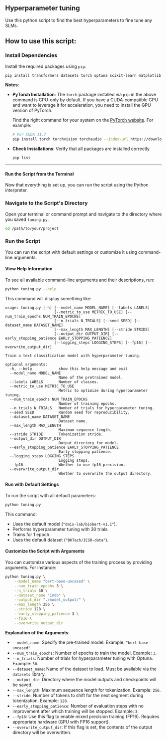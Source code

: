 ## Hyperparameter tuning

Use this python script to find the best hyperparameters to fine tune any SLMs.

## How to use this script:

### **Install Dependencies**

Install the required packages using `pip`.

```bash
pip install transformers datasets torch optuna scikit-learn matplotlib seaborn
```

**Notes**:

- **PyTorch Installation**: The `torch` package installed via `pip` in the above command is CPU-only by default. If you have a CUDA-compatible GPU and want to leverage it for acceleration, you need to install the GPU version of PyTorch.

  Find the right command for your system on the [PyTorch website](https://pytorch.org/). For example:

  ```bash
  # For CUDA 11.7
  pip install torch torchvision torchaudio --index-url https://download.pytorch.org/whl/cu117
  ```

- **Check Installations**: Verify that all packages are installed correctly.

  ```bash
  pip list
  ```

---

#### Run the Script from the Terminal

Now that everything is set up, you can run the script using the Python interpreter.

### **Navigate to the Script's Directory**

Open your terminal or command prompt and navigate to the directory where you saved `tuning.py`.

```bash
cd /path/to/your/project
```

### **Run the Script**

You can run the script with default settings or customize it using command-line arguments.

#### **View Help Information**

To see all available command-line arguments and their descriptions, run:

```bash
python tuning.py --help
```

This command will display something like:

```
usage: tuning.py [-h] [--model_name MODEL_NAME] [--labels LABELS]
                      [--metric_to_use METRIC_TO_USE] [--num_train_epochs NUM_TRAIN_EPOCHS]
                      [--n_trials N_TRIALS] [--seed SEED] [--dataset_name DATASET_NAME]
                      [--max_length MAX_LENGTH] [--stride STRIDE]
                      [--output_dir OUTPUT_DIR] [--early_stopping_patience EARLY_STOPPING_PATIENCE]
                      [--logging_steps LOGGING_STEPS] [--fp16] [--overwrite_output_dir]

Train a text classification model with hyperparameter tuning.

optional arguments:
  -h, --help            show this help message and exit
  --model_name MODEL_NAME
                        Name of the pretrained model.
  --labels LABELS       Number of classes.
  --metric_to_use METRIC_TO_USE
                        Metric to optimize during hyperparameter tuning.
  --num_train_epochs NUM_TRAIN_EPOCHS
                        Number of training epochs.
  --n_trials N_TRIALS   Number of trials for hyperparameter tuning.
  --seed SEED           Random seed for reproducibility.
  --dataset_name DATASET_NAME
                        Dataset name.
  --max_length MAX_LENGTH
                        Maximum sequence length.
  --stride STRIDE       Tokenization stride.
  --output_dir OUTPUT_DIR
                        Output directory for model.
  --early_stopping_patience EARLY_STOPPING_PATIENCE
                        Early stopping patience.
  --logging_steps LOGGING_STEPS
                        Logging steps.
  --fp16                Whether to use fp16 precision.
  --overwrite_output_dir
                        Whether to overwrite the output directory.
```

#### **Run with Default Settings**

To run the script with all default parameters:

```bash
python tuning.py
```

This command:

- Uses the default model (`"dmis-lab/biobert-v1.1"`).
- Performs hyperparameter tuning with 30 trials.
- Trains for 1 epoch.
- Uses the default dataset (`"DKTech/ICSR-data"`).

#### **Customize the Script with Arguments**

You can customize various aspects of the training process by providing arguments. For instance:

```bash
python tuning.py \
    --model_name "bert-base-uncased" \
    --num_train_epochs 3 \
    --n_trials 50 \
    --dataset_name "imdb" \
    --output_dir "./model_output/" \
    --max_length 256 \
    --stride 128 \
    --early_stopping_patience 3 \
    --fp16 \
    --overwrite_output_dir
```

**Explanation of the Arguments**:

- `--model_name`: Specify the pre-trained model. Example: `"bert-base-uncased"`.
- `--num_train_epochs`: Number of epochs to train the model. Example: `3`.
- `--n_trials`: Number of trials for hyperparameter tuning with Optuna. Example: `50`.
- `--dataset_name`: Name of the dataset to load. Must be available via the `datasets` library.
- `--output_dir`: Directory where the model outputs and checkpoints will be saved.
- `--max_length`: Maximum sequence length for tokenization. Example: `256`.
- `--stride`: Number of tokens to shift for the next segment during tokenization. Example: `128`.
- `--early_stopping_patience`: Number of evaluation steps with no improvement after which training will be stopped. Example: `3`.
- `--fp16`: Use this flag to enable mixed precision training (FP16). Requires appropriate hardware (GPU with FP16 support).
- `--overwrite_output_dir`: If this flag is set, the contents of the output directory will be overwritten.
